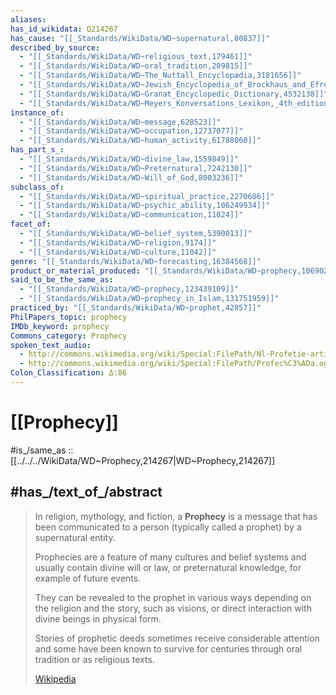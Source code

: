 ```yaml
---
aliases:
has_id_wikidata: Q214267
has_cause: "[[_Standards/WikiData/WD~supernatural,80837]]"
described_by_source:
  - "[[_Standards/WikiData/WD~religious_text,179461]]"
  - "[[_Standards/WikiData/WD~oral_tradition,209815]]"
  - "[[_Standards/WikiData/WD~The_Nuttall_Encyclopædia,3181656]]"
  - "[[_Standards/WikiData/WD~Jewish_Encyclopedia_of_Brockhaus_and_Efron,4173137]]"
  - "[[_Standards/WikiData/WD~Granat_Encyclopedic_Dictionary,4532138]]"
  - "[[_Standards/WikiData/WD~Meyers_Konversations_Lexikon,_4th_edition_(1885_1890),19219752]]"
instance_of:
  - "[[_Standards/WikiData/WD~message,628523]]"
  - "[[_Standards/WikiData/WD~occupation,12737077]]"
  - "[[_Standards/WikiData/WD~human_activity,61788060]]"
has_part_s_:
  - "[[_Standards/WikiData/WD~divine_law,1559849]]"
  - "[[_Standards/WikiData/WD~Preternatural,7242130]]"
  - "[[_Standards/WikiData/WD~Will_of_God,8003236]]"
subclass_of:
  - "[[_Standards/WikiData/WD~spiritual_practice,2270606]]"
  - "[[_Standards/WikiData/WD~psychic_ability,106249934]]"
  - "[[_Standards/WikiData/WD~communication,11024]]"
facet_of:
  - "[[_Standards/WikiData/WD~belief_system,5390013]]"
  - "[[_Standards/WikiData/WD~religion,9174]]"
  - "[[_Standards/WikiData/WD~culture,11042]]"
genre: "[[_Standards/WikiData/WD~forecasting,16384568]]"
product_or_material_produced: "[[_Standards/WikiData/WD~prophecy,106902054]]"
said_to_be_the_same_as:
  - "[[_Standards/WikiData/WD~prophecy,123439109]]"
  - "[[_Standards/WikiData/WD~prophecy_in_Islam,131751959]]"
practiced_by: "[[_Standards/WikiData/WD~prophet,42857]]"
PhilPapers_topic: prophecy
IMDb_keyword: prophecy
Commons_category: Prophecy
spoken_text_audio:
  - http://commons.wikimedia.org/wiki/Special:FilePath/Nl-Profetie-article.ogg
  - http://commons.wikimedia.org/wiki/Special:FilePath/Profec%C3%ADa.ogg
Colon_Classification: Δ:86
---
```


# [[Prophecy]] 

#is_/same_as :: [[../../../WikiData/WD~Prophecy,214267|WD~Prophecy,214267]]  

## #has_/text_of_/abstract 

> In religion, mythology, and fiction, 
> a **Prophecy** is a message that has been communicated to a person 
> (typically called a prophet) by a supernatural entity. 
> 
> Prophecies are a feature of many cultures and belief systems and usually contain divine will or law, 
> or preternatural knowledge, for example of future events. 
> 
> They can be revealed to the prophet in various ways depending on the religion and the story, 
> such as visions, or direct interaction with divine beings in physical form. 
> 
> Stories of prophetic deeds sometimes receive considerable attention 
> and some have been known to survive for centuries through oral tradition or as religious texts.
>
> [Wikipedia](https://en.wikipedia.org/wiki/Prophecy) 


